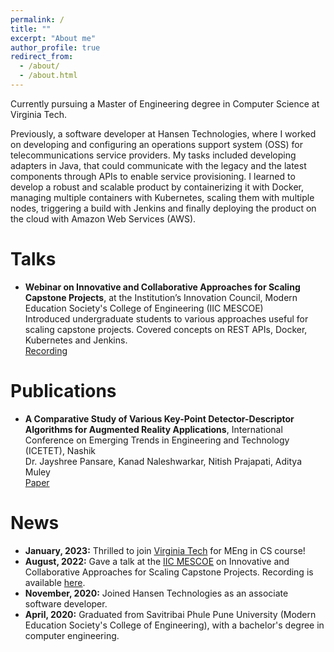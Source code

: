 ```yaml
---
permalink: /
title: ""
excerpt: "About me"
author_profile: true
redirect_from: 
  - /about/
  - /about.html
---
```



Currently pursuing a Master of Engineering degree in Computer Science at Virginia Tech.

Previously, a software developer at Hansen Technologies, where I worked on developing and configuring an operations support system (OSS) for telecommunications service providers. My tasks included developing adapters in Java, that could communicate with the legacy and the latest components through APIs to enable service provisioning. I learned to develop a robust and scalable product by containerizing it with Docker, managing multiple containers with Kubernetes, scaling them with multiple nodes, triggering a build with Jenkins and finally deploying the product on the cloud with Amazon Web Services (AWS).

# Talks
- **Webinar on Innovative and Collaborative Approaches for Scaling Capstone Projects**, at the Institution’s Innovation Council, Modern Education Society's College of Engineering (IIC MESCOE)   
Introduced undergraduate students to various approaches useful for scaling capstone projects. Covered concepts on REST APIs, Docker, Kubernetes and Jenkins.   
[Recording](https://youtu.be/oJxcZPTjklg)

# Publications

- **A Comparative Study of Various Key-Point Detector-Descriptor Algorithms for Augmented Reality Applications**, International Conference on Emerging Trends in Engineering and Technology (ICETET), Nashik   
Dr. Jayshree Pansare, Kanad Naleshwarkar, Nitish Prajapati, Aditya Muley   
[Paper](/files/full-paper_ICETET.pdf)



# News

- **January, 2023:** Thrilled to join [Virginia Tech](https://www.vt.edu/) for MEng in CS course!
- **August, 2022:** Gave a talk at the [IIC MESCOE](https://mescoe.mespune.org/institutions-innovation-council-iic-mescoe/) on Innovative and Collaborative Approaches for Scaling Capstone Projects. Recording is available [here](https://youtu.be/oJxcZPTjklg).
- **November, 2020:** Joined Hansen Technologies as an associate software developer.
- **April, 2020:** Graduated from Savitribai Phule Pune University (Modern Education Society's College of Engineering), with a bachelor's degree in computer engineering.
